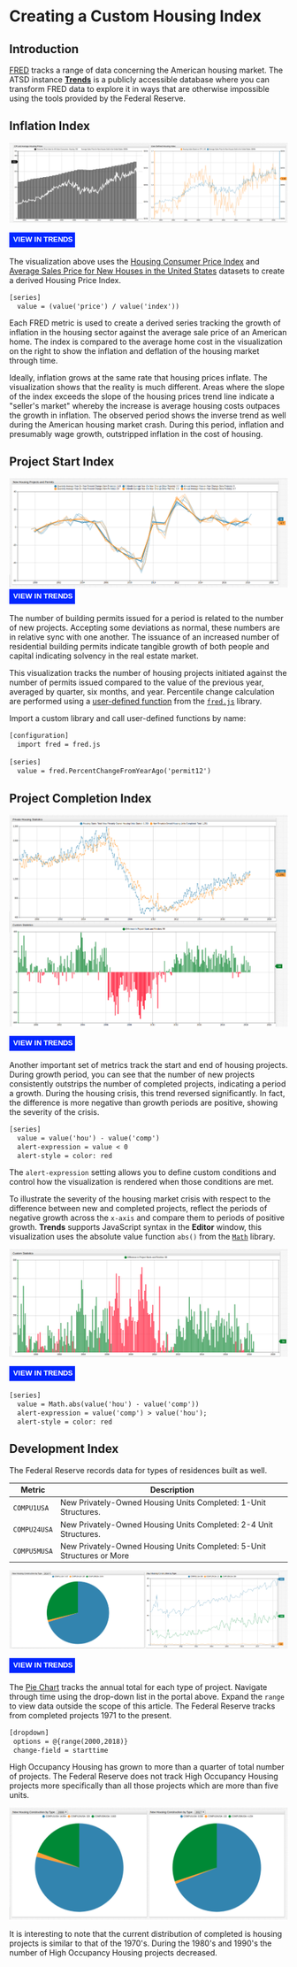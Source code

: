 # Creating a Custom Housing Index

## Introduction

[FRED](https://research.stlouisfed.org/) tracks a range of data concerning the American housing market. The ATSD instance [**Trends**](../../tutorials/shared/trends.md) is a publicly accessible database where you can transform FRED data to explore it in ways that are otherwise impossible using the tools provided by the Federal Reserve.

## Inflation Index

![](./images/custom-housing-index.png)

[![](./images/button-new.png)](https://trends.axibase.com/1b62b77e#fullscreen)

The visualization above uses the [Housing Consumer Price Index](https://fred.stlouisfed.org/series/CUUS0000SAH) and [Average Sales Price for New Houses in the United States](https://fred.stlouisfed.org/series/ASPNHSUS) datasets to create a derived Housing Price Index.

```ls
[series]
  value = (value('price') / value('index'))
```

Each FRED metric is used to create a derived series tracking the growth of inflation in the housing sector against the average sale price of an American home. The index is compared to the average home cost in the visualization on the right to show the inflation and deflation of the housing market through time.

Ideally, inflation grows at the same rate that housing prices inflate. The visualization shows that the reality is much different. Areas where the slope of the index exceeds the slope of the housing prices trend line indicate a "seller's market" whereby the increase is average housing costs outpaces the growth in inflation. The observed period shows the inverse trend as well during the American housing market crash. During this period, inflation and presumably wage growth, outstripped inflation in the cost of housing.

## Project Start Index

![](./images/projects-permits.png)
[![](./images/button-new.png)](https://trends.axibase.com/6b04d60e#fullscreen)

The number of building permits issued for a period is related to the number of new projects. Accepting some deviations as normal, these numbers are in relative sync with one another. The issuance of an increased number of residential building permits indicate tangible growth of both people and capital indicating solvency in the real estate market.

This visualization tracks the number of housing projects initiated against the number of permits issued compared to the value of the previous year, averaged by quarter, six months, and year. Percentile change calculation are performed using a [user-defined function](https://axibase.com/use-cases/tutorials/shared/trends.html#user-defined-functions) from the [`fred.js`](https://axibase.com/use-cases/tutorials/shared/trends.html#fred-library) library.

Import a custom library and call user-defined functions by name:

```ls
[configuration]
  import fred = fred.js

[series]
  value = fred.PercentChangeFromYearAgo('permit12')
```

## Project Completion Index

![](./images/proj-start-completions.png)

[![](./images/button-new.png)](https://trends.axibase.com/bddf1518#fullscreen)

Another important set of metrics track the start and end of housing projects. During growth period, you can see that the number of new projects consistently outstrips the number of completed projects, indicating a period a growth. During the housing crisis, this trend reversed significantly. In fact, the difference is more negative than growth periods are positive, showing the severity of the crisis.

```ls
[series]
  value = value('hou') - value('comp')
  alert-expression = value < 0
  alert-style = color: red
```

The `alert-expression` setting allows you to define custom conditions and control how the visualization is rendered when those conditions are met.

To illustrate the severity of the housing market crisis with respect to the difference between new and completed projects, reflect the periods of negative growth across the `x-axis` and compare them to periods of positive growth. **Trends** supports JavaScript syntax in the **Editor** window, this visualization uses the absolute value function `abs()` from the [`Math`](https://developer.mozilla.org/en-US/docs/Web/JavaScript/Reference/Global_Objects/Math) library.

![](./images/math-abs.png)

[![](./images/button-new.png)](https://trends.axibase.com/75bc2e31)

```ls
[series]
  value = Math.abs(value('hou') - value('comp'))
  alert-expression = value('comp') > value('hou');
  alert-style = color: red
```

## Development Index

The Federal Reserve records data for types of residences built as well.

| Metric | Description |
--|--
`COMPU1USA` | New Privately-Owned Housing Units Completed: 1-Unit Structures.
`COMPU24USA` | New Privately-Owned Housing Units Completed: 2-4 Unit Structures.
`COMPU5MUSA` | New Privately-Owned Housing Units Completed: 5-Unit Structures or More

![](./images/construction-by-type.png)

[![](./images/button-new.png)](https://trends.axibase.com/2952de5d#fullscreen)

The [Pie Chart](https://axibase.com/products/axibase-time-series-database/visualization/widgets/pie-chart-widget/#tab-id-1) tracks the annual total for each type of project. Navigate through time using the drop-down list in the portal above. Expand the `range` to view data outside the scope of this article. The Federal Reserve tracks from completed projects 1971 to the present.

```ls
[dropdown]
 options = @{range(2000,2018)}
 change-field = starttime
```

High Occupancy Housing has grown to more than a quarter of total number of projects. The Federal Reserve does not track High Occupancy Housing projects more specifically than all those projects which are more than five units.

![](./images/2010-2017.png)

It is interesting to note that the current distribution of completed is housing projects is similar to that of the 1970's. During the 1980's and 1990's the number of High Occupancy Housing projects decreased.